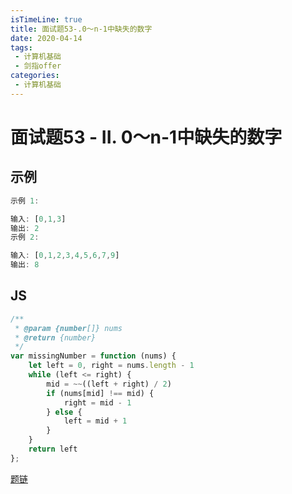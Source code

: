 ```yaml
---
isTimeLine: true
title: 面试题53-.0～n-1中缺失的数字
date: 2020-04-14
tags:
 - 计算机基础
 - 剑指offer
categories:
 - 计算机基础
---
```

# 面试题53 - II. 0～n-1中缺失的数字
## 示例
```js
示例 1:

输入: [0,1,3]
输出: 2
示例 2:

输入: [0,1,2,3,4,5,6,7,9]
输出: 8
```

## JS
```js
/**
 * @param {number[]} nums
 * @return {number}
 */
var missingNumber = function (nums) {
    let left = 0, right = nums.length - 1
    while (left <= right) {
        mid = ~~((left + right) / 2)
        if (nums[mid] !== mid) {
            right = mid - 1
        } else {
            left = mid + 1
        }
    }
    return left
};
```

[题链](https://leetcode-cn.com/problems/que-shi-de-shu-zi-lcof/)

<comment/>
